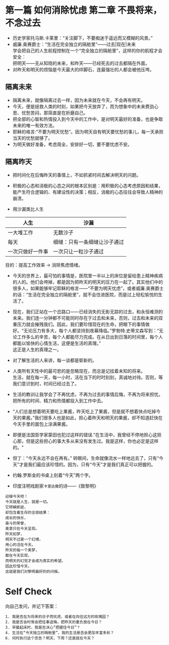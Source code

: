  # 第一篇 如何消除忧虑 第二章 不畏将来，不念过去
 - 历史学家托马斯.卡莱里：“关注脚下，不要痴迷于遥远而又模糊的风景。”
 - 威廉.奥赛爵士：“生活在完全独立的隔舱里”——过去|现在|未来     
 学会把自己的人生航程控制在一个“完全独立的隔舱里”，这样的你的航程才会安全：   
把明天——无从知晓的未来，和昨天——已经死去的过去都隔在外面。
 - 对昨天和明天的烦恼是今天最大的绊脚石，连最强壮的人都会被他压垮。
 
## 隔离未来
- 隔离未来，就像隔离过去一样，因为未来就在今天，不会再有明天。
 - 今天，便是拯救人类的时刻，如果把今天放弃了，而为想象中的未来费劲心思、忧愁苦闷，那简直是在折磨自己。
 - 把全部的心智和热情投入到今天中的工作中，是对明天最好的准备，也是争取未来的唯一有效方法。
 - 耶稣的格言:“不要为明天忧愁”。因为明天自有明天要忧愁的事儿，每一天承担当天的忧愁就够了。
 - 为明天做好准备，考虑周全，安排好一切，要不要忧虑不安。

## 隔离昨天
 - 把时间化在后悔昨天的事情上，不如抓紧时间去解决明天的问题。
 - 积极的心态和消极的心态之间的根本区别是：用积极的心态考虑原因和结果，能产生符合逻辑的、有建设性的决策；相反，消极的心态往往会导致人精神的崩溃。
 
- 用沙漏类比人生  

人生            | 沙漏 
---             |---
一大堆工作      | 无数沙子
每天            | 细缝：只有一条细缝让沙子通过
一次只做好一件事| 一次只让一粒沙子通过

目的：提高工作效率 -> 消除焦虑情绪。

- 今天的世界上，最可怕的事情是，医院里一半以上的床位是留给患上精神疾病的人的。他们会垮掉，都是因为把昨天的明天的压力在一起了。其实他们中的很多人，如果能够牢记耶稣的格言——“不要为明天忧虑”，或者威廉.奥赛爵士的话：“生活在完全独立的隔舱里”，就不会住进医院，而是过上轻松愉悦的生活了。

- 现在，我们正站在一个岔路口——已经消失的无影无踪的过去，和永恒难测的未来。我们连一分钟都不可能同时存在于过去和未来，否则，过去和未来的双重压力就会摧残我们。因此，我们要珍惜现在的生命，把眼下的事情做好。“无论压力有多大，每个人都坚持到夜幕降临。”罗勃特.史蒂文森写到：“无论工作多么的辛苦，每个人都能尽力完成。在从日出到日落的时间里，每个人都能以愉快的心情生活，这便是生活的真理。”     
这正是人生的真理之一。
- 对了解生活的人来讲，每一谈都是崭新的。
- 人类所有天性中的最可悲的是忽略现在，而总是记挂着未知的将来。  
生活，就在每一天，每一小时，活在当下的时时刻刻，真诚地对待。否则，等我们意识到时，时间已经过去了。
- 生活的教训让我学会了不再忧虑，不再为过去的事情后悔，不再为将来担忧。把所有的时间、精力和热情都投入到工作中去。
- “人们总是想着明天要吃上果酱，昨天吃上了果酱，但是就不想着快点吃掉今天的果酱。”我们很多人也是如此，担心着昨天和明天的果酱，却不知道赶快在今天手里的面包上涂满果酱。
- 即便是法国哲学家蒙田也犯过这样的错误."在生活中，我曾经不停地担心这担心那，但是这些担心的事大多从来没有发生过。我是这样，你也必定是这样的。"
- 但丁：“今天永远不会在再有。” 转眼间，生命就像流水一样地远去了，只有“今天”才是我们最应该珍惜的。因为，只有“今天”才是我们真正可以把握的。
- 约翰.罗斯金的书桌上刻着“今天”两个字。
- 印度注明戏剧家`卡里达撒`的诗——《致黎明》
```
迎接今天吧！
今天就是人生，就是一切。
它转瞬即逝，
却包含着生存的全部结果：
成长的快乐，
奋斗的荣誉，
美景只在今天呈现。
昨天如梦，
明天不过是一个幻境，
用心的活在今天。
昨天的每一个美梦，
都在今天实现，
而明天的幻觉才会成为真实的希望。
因此珍惜今天，
这就是我们对黎明最好的的问候。
```

# Self Check
向自己发问，并记下答案：
```
1. 我是否在为将来的日子而忧虑，或者在向往远方的玫瑰园？
2. 我是否会时常会把往事追悔，把昨天的重负放在今日？
3. 早晨起床时，我是否决心“把握住今日”？
4. 生活在“今天独立的隔舱里”，我的生活是否会更加丰富多彩？
6. 何时执行这个忠告？明天，下周？还是就在今天？
```